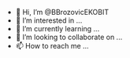 - 👋 Hi, I’m @BBrozovicEKOBIT
- 👀 I’m interested in ...
- 🌱 I’m currently learning ...
- 💞️ I’m looking to collaborate on ...
- 📫 How to reach me ...

<!---
BBrozovicEKOBIT/BBrozovicEKOBIT is a ✨ special ✨ repository because its `README.md` (this file) appears on your GitHub profile.
You can click the Preview link to take a look at your changes.
--->
